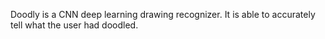 Doodly is a CNN deep learning drawing recognizer. It is able to accurately tell what the user had doodled.
